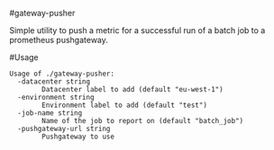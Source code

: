 #gateway-pusher

Simple utility to push a metric for a successful run of a batch job to a prometheus pushgateway.

#Usage
```
Usage of ./gateway-pusher:
  -datacenter string
    	Datacenter label to add (default "eu-west-1")
  -environment string
    	Environment label to add (default "test")
  -job-name string
    	Name of the job to report on (default "batch_job")
  -pushgateway-url string
    	Pushgateway to use
```
